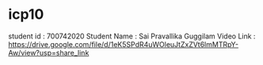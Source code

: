 # icp10
student id : 700742020
Student Name : Sai Pravallika Guggilam
Video Link : https://drive.google.com/file/d/1eK5SPdR4uWOleuJtZxZVt6lmMTRpY-Aw/view?usp=share_link
